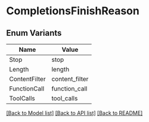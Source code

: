 # CompletionsFinishReason

## Enum Variants

| Name | Value |
|---- | -----|
| Stop | stop |
| Length | length |
| ContentFilter | content_filter |
| FunctionCall | function_call |
| ToolCalls | tool_calls |


[[Back to Model list]](../README.md#documentation-for-models) [[Back to API list]](../README.md#documentation-for-api-endpoints) [[Back to README]](../README.md)



